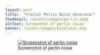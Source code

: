 ```yaml
---
layout: post
title:  "Fractal Perlin Noise Generator"
thumbnail: /assets/images/perlin.webp
altText: Screenshot of perlin noise
banner: /assets/images/pixelator.png
---
```


<figure>
  <a href="{{ page.thumbnail | relative_url }}" target="_blank">
    <img class="min-height-1024px" src="{{ page.thumbnail | relative_url }}" alt="Screenshot of perlin noise">
  </a>
  <figcaption>Screenshot of perlin noise</figcaption>
</figure>